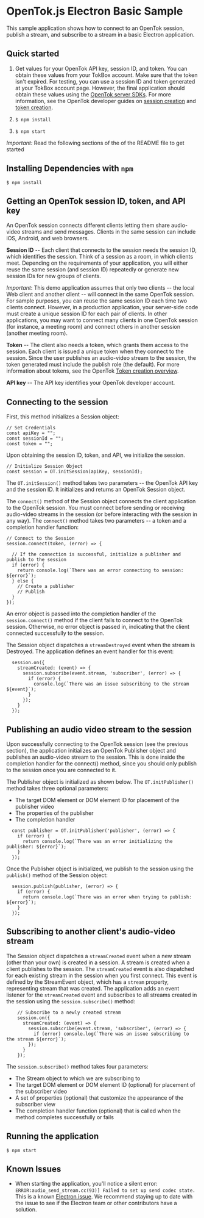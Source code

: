OpenTok.js Electron Basic Sample
=======================

This sample application shows how to connect to an OpenTok session, publish a stream, and subscribe to a stream in a basic Electron application.

## Quick started
1. Get values for your OpenTok API key, session ID, and token. You can obtain these values from your TokBox account. Make sure that the token isn't expired.
For testing, you can use a session ID and token generated at your TokBox account page. However, the final application should obtain these values using the [OpenTok server SDKs](https://tokbox.com/developer/sdks/server/). For more information, see the OpenTok developer guides on [session creation](https://tokbox.com/developer/guides/create-session/) and [token creation](https://tokbox.com/developer/guides/create-token/).

2. `$ npm install`

3. `$ npm start`

*Important:* Read the following sections of the of the README file to get started

## Installing Dependencies with `npm`

`$ npm install`

## Getting an OpenTok session ID, token, and API key

An OpenTok session connects different clients letting them share audio-video streams and send
messages. Clients in the same session can include iOS, Android, and web browsers.

**Session ID** -- Each client that connects to the session needs the session ID, which identifies
the session. Think of a session as a room, in which clients meet. Depending on the requirements of
your application, you will either reuse the same session (and session ID) repeatedly or generate
new session IDs for new groups of clients.

*Important*: This demo application assumes that only two clients -- the local Web client and
another client -- will connect in the same OpenTok session. For sample purposes, you can reuse the
same session ID each time two clients connect. However, in a production application, your
server-side code must create a unique session ID for each pair of clients. In other applications,
you may want to connect many clients in one OpenTok session (for instance, a meeting room) and
connect others in another session (another meeting room).

**Token** -- The client also needs a token, which grants them access to the session. Each client is
issued a unique token when they connect to the session. Since the user publishes an audio-video
stream to the session, the token generated must include the publish role (the default). For more
information about tokens, see the OpenTok [Token creation
overview](https://tokbox.com/opentok/tutorials/create-token/).

**API key** -- The API key identifies your OpenTok developer account.

## Connecting to the session

First, this method initializes a Session object:

    // Set Credentials
    const apiKey = "";
    const sessionId = "";
    const token = "";

Upon obtaining the session ID, token, and API, we initialize the session.

    // Initialize Session Object
    const session = OT.initSession(apiKey, sessionId);

The `OT.initSession()` method takes two parameters -- the OpenTok API key and the session ID. It
initializes and returns an OpenTok Session object.

The `connect()` method of the Session object connects the client application to the OpenTok
session. You must connect before sending or receiving audio-video streams in the session (or before
interacting with the session in any way). The `connect()` method takes two parameters -- a token
and a completion handler function:

    // Connect to the Session
    session.connect(token, (error) => {

      // If the connection is successful, initialize a publisher and publish to the session
      if (error) {
        return console.log(`There was an error connecting to session: ${error}`);
      } else {
        // Create a publisher
        // Publish
      }
    });


An error object is passed into the completion handler of the `session.connect()` method if the
client fails to connect to the OpenTok session. Otherwise, no error object is passed in, indicating
that the client connected successfully to the session.

The Session object dispatches a `streamDestroyed` event when the stream is Destroyed. The application defines an event handler for this event:
```
  session.on({
    streamCreated: (event) => {
      session.subscribe(event.stream, 'subscriber', (error) => {
        if (error) {
          console.log(`There was an issue subscribing to the stream ${event}`);
        }
      });
    }
  });
```

## Publishing an audio video stream to the session

Upon successfully connecting to the OpenTok session (see the previous section), the application
initializes an OpenTok Publisher object and publishes an audio-video stream to the session. This is
done inside the completion handler for the connect() method, since you should only publish to the
session once you are connected to it.

The Publisher object is initialized as shown below. The `OT.initPublisher()` method takes three
optional parameters:

* The target DOM element or DOM element ID for placement of the publisher video
* The properties of the publisher
* The completion handler

```
  const publisher = OT.initPublisher('publisher', (error) => {
    if (error) {
      return console.log(`There was an error initializing the publisher: ${error}`);
    }
  });

```

Once the Publisher object is initialized, we publish to the session using the `publish()`
method of the Session object:

```
  session.publish(publisher, (error) => {
    if (error) {
      return console.log(`There was an error when trying to publish: ${error}`);
    }
  });
```
## Subscribing to another client's audio-video stream

The Session object dispatches a `streamCreated` event when a new stream (other than your own) is
created in a session. A stream is created when a client publishes to the session. The
`streamCreated` event is also dispatched for each existing stream in the session when you first
connect. This event is defined by the StreamEvent object, which has a `stream` property,
representing stream that was created. The application adds an event listener for the
`streamCreated` event and subscribes to all streams created in the session using the
`session.subscribe()` method:

```
    // Subscribe to a newly created stream
    session.on({
      streamCreated: (event) => {
        session.subscribe(event.stream, 'subscriber', (error) => {
          if (error) console.log(`There was an issue subscribing to the stream ${error}`);
        });
      }
    });
```
The `session.subscribe()` method takes four parameters:

* The Stream object to which we are subscribing to
* The target DOM element or DOM element ID (optional) for placement of the subscriber video
* A set of properties (optional) that customize the appearance of the subscriber view
* The completion handler function (optional) that is called when the method completes
  successfully or fails

## Running the application

`$ npm start`

## Known Issues

* When starting the application, you'll notice a silent error:
  `ERROR:audio_send_stream.cc(93)] Failed to set up send codec state.`
  This is a known [Electron issue](https://github.com/electron/electron/issues/8991).
  We recommend staying up to date with the issue to see if the Electron team or other contributors have a solution.
